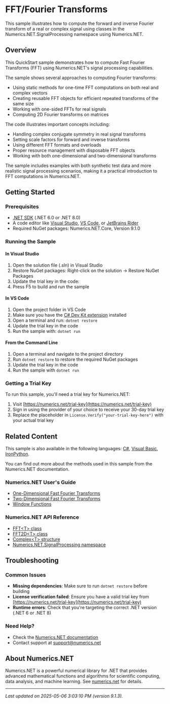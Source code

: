 # FFT/Fourier Transforms

This sample illustrates how to compute the forward and inverse Fourier transform of a real or complex signal using classes in the Numerics.NET.SignalProcessing namespace using Numerics.NET.

## Overview

This QuickStart sample demonstrates how to compute Fast Fourier Transforms (FFT) using Numerics.NET's signal
processing capabilities.

The sample shows several approaches to computing Fourier transforms:

- Using static methods for one-time FFT computations on both real and complex vectors
- Creating reusable FFT objects for efficient repeated transforms of the same size
- Working with one-sided FFTs for real signals
- Computing 2D Fourier transforms on matrices

The code illustrates important concepts including:
- Handling complex conjugate symmetry in real signal transforms
- Setting scale factors for forward and inverse transforms
- Using different FFT formats and overloads
- Proper resource management with disposable FFT objects
- Working with both one-dimensional and two-dimensional transforms

The sample includes examples with both synthetic test data and more realistic signal processing
scenarios, making it a practical introduction to FFT computations in Numerics.NET.


## Getting Started

### Prerequisites

- [.NET SDK](https://dotnet.microsoft.com/download) (.NET 6.0 or .NET 8.0)
- A code editor like [Visual Studio](https://visualstudio.microsoft.com/), [VS Code](https://code.visualstudio.com/), or [JetBrains Rider](https://www.jetbrains.com/rider/)
- Required NuGet packages: Numerics.NET.Core, Version 9.1.0

### Running the Sample

#### In Visual Studio
1. Open the solution file (.sln) in Visual Studio
2. Restore NuGet packages: Right-click on the solution → Restore NuGet Packages
3. Update the trial key in the code:
4. Press F5 to build and run the sample

#### In VS Code

1. Open the project folder in VS Code
2. Make sure you have the [C# Dev Kit extension](https://marketplace.visualstudio.com/items?itemName=ms-dotnettools.csdevkit) installed
3. Open a terminal and run: `dotnet restore`
4. Update the trial key in the code 
5. Run the sample with: `dotnet run`

#### From the Command Line

1. Open a terminal and navigate to the project directory
2. Run `dotnet restore` to restore the required NuGet packages
3. Update the trial key in the code
4. Run the sample with `dotnet run`

### Getting a Trial Key

To run this sample, you'll need a trial key for Numerics.NET:

1. Visit [https://numerics.net/trial-key](https://numerics.net/trial-key)
2. Sign in using the provider of your choice to receive your 30-day trial key
3. Replace the placeholder in `License.Verify("your-trial-key-here")` with your actual trial key

## Related Content

This sample is also available in the following languages: 
[C#](https://github.com/NumericsDotNet/quickstart-csharp/tree/net462/mathematics/general/fourier-transforms), [Visual Basic](https://github.com/NumericsDotNet/quickstart-visualbasic/tree/net462/mathematics/general/fourier-transforms), [IronPython](https://github.com/NumericsDotNet/quickstart-ironpython/tree/net462/mathematics/general/fourier-transforms).

You can find out more about the methods used in this sample from the Numerics.NET documentation.

### Numerics.NET User's Guide

- [One-Dimensional Fast Fourier Transforms](https://numerics.net/documentation/latest/mathematics/fast-fourier-transforms/one-dimensional-fast-fourier-transforms)
- [Two-Dimensional Fast Fourier Transforms](https://numerics.net/documentation/latest/mathematics/fast-fourier-transforms/two-dimensional-fast-fourier-transforms)
- [Window Functions](https://numerics.net/documentation/latest/mathematics/fast-fourier-transforms/window-functions)

### Numerics.NET API Reference

- [FFT&lt;T&gt; class](https://numerics.net/documentation/latest/reference/numerics.net.signalprocessing.fft-1)
- [FFT2D&lt;T&gt; class](https://numerics.net/documentation/latest/reference/numerics.net.signalprocessing.fft2d-1)
- [Complex&lt;T&gt; structure](https://numerics.net/documentation/latest/reference/numerics.net.complex-1)
- [Numerics.NET.SignalProcessing namespace](https://numerics.net/documentation/latest/reference/numerics.net.signalprocessing)


## Troubleshooting

### Common Issues

- **Missing dependencies**: Make sure to run `dotnet restore` before building
- **License verification failed**: Ensure you have a valid trial key from [https://numerics.net/trial-key](https://numerics.net/trial-key)
- **Runtime errors**: Check that you're targeting the correct .NET version (.NET 6 or .NET 8)

### Need Help?

- Check the [Numerics.NET documentation](https://numerics.net/documentation/)
- Contact support at [support@numerics.net](mailto:support@numerics.net?subject=FourierTransforms%20QuickStart%20Sample%20%28F%23%29)

## About Numerics.NET

Numerics.NET is a powerful numerical library for .NET that provides advanced mathematical 
functions and algorithms for scientific computing, data analysis, and machine learning.
See [numerics.net](https://numerics.net) for details.

---

_Last updated on 2025-05-06 3:03:10 PM (version 9.1.3)._
